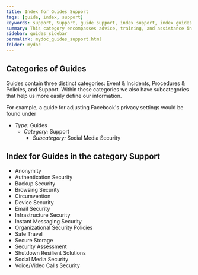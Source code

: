 ```yaml
---
title: Index for Guides Support
tags: [guide, index, support]
keywords: support, Support, guide support, index support, index guides support, index for support, index of support, guides support, guide categories, Guide, Guides
summary: This category encompasses advice, training, and assistance in secure practices or tools. 
sidebar: guides_sidebar
permalink: mydoc_guides_support.html
folder: mydoc
---
```


## Categories of Guides
Guides contain three distinct categories: Event & Incidents, Procedures & Policies, and Support. Within these categories we also have subcategories that help us more easily define our information.

For example, a guide for adjusting Facebook's privacy settings would be found under

   * *Type:* Guides 
      * *Category:* Support
         * *Subcategory:* Social Media Security 

## Index for Guides in the category Support
   * Anonymity
   * Authentication Security
   * Backup Security
   * Browsing Security
   * Circumvention
   * Device Security
   * Email Security
   * Infrastructure Security
   * Instant Messaging Security
   * Organizational Security Policies
   * Safe Travel
   * Secure Storage
   * Security Assessment
   * Shutdown Resilient Solutions
   * Social Media Security
   * Voice/Video Calls Security